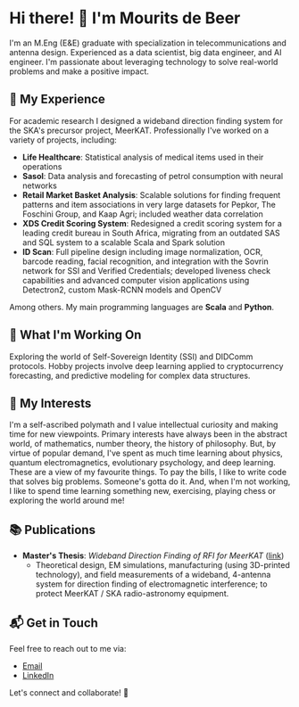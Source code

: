 # Hi there! 👋 I'm Mourits de Beer

I'm an M.Eng (E&E) graduate with specialization in telecommunications and antenna design. Experienced as a data scientist, big data engineer, and AI engineer. I'm passionate about leveraging technology to solve real-world problems and make a positive impact.

## 🚀 My Experience

For academic research I designed a wideband direction finding system for the SKA's precursor project, MeerKAT. 
Professionally I've worked on a variety of projects, including:

- **Life Healthcare**: Statistical analysis of medical items used in their operations
- **Sasol**: Data analysis and forecasting of petrol consumption with neural networks
- **Retail Market Basket Analysis**: Scalable solutions for finding frequent patterns and item associations in very large datasets for Pepkor, The Foschini Group, and Kaap Agri; included weather data correlation
- **XDS Credit Scoring System**: Redesigned a credit scoring system for a leading credit bureau in South Africa, migrating from an outdated SAS and SQL system to a scalable Scala and Spark solution
- **ID Scan**: Full pipeline design including image normalization, OCR, barcode reading, facial recognition, and integration with the Sovrin network for SSI and Verified Credentials; developed liveness check capabilities and advanced computer vision applications using Detectron2, custom Mask-RCNN models and OpenCV

Among others. My main programming languages are **Scala** and **Python**.

## 🌱 What I'm Working On

Exploring the world of Self-Sovereign Identity (SSI) and DIDComm protocols. Hobby projects involve deep learning applied to cryptocurrency forecasting, and predictive modeling for complex data structures.

## 🎨 My Interests

I'm a self-ascribed polymath and I value intellectual curiosity and making time for new viewpoints. Primary interests have always been in the abstract world, of mathematics, number theory, the history of philosophy. But, by virtue of popular demand, I've spent as much time learning about physics, quantum electromagnetics, evolutionary psychology, and deep learning. These are a view of my favourite things. To pay the bills, I like to write code that solves big problems. Someone's gotta do it. And, when I'm not working, I like to spend time learning something new, exercising, playing chess or exploring the world around me!

## 📚 Publications

- **Master's Thesis**: *Wideband Direction Finding of RFI for MeerKAT* ([link](https://scholar.sun.ac.za/handle/10019.1/101179))
  - Theoretical design, EM simulations, manufacturing (using 3D-printed technology), and field measurements of a wideband, 4-antenna system for direction finding of electromagnetic interference; to protect MeerKAT / SKA radio-astronomy equipment.

## 📬 Get in Touch

Feel free to reach out to me via:

- [Email](mailto:ff137@proton.me)
- [LinkedIn](https://www.linkedin.com/in/mourits-de-beer-498b56246/)

Let's connect and collaborate! 🚀
